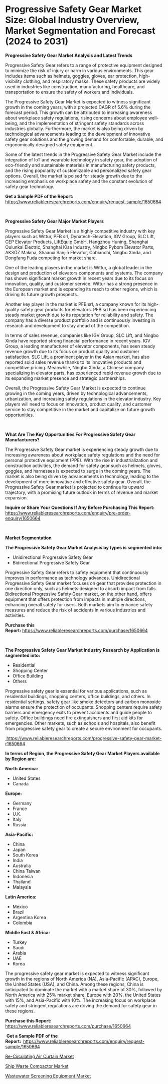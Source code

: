 <p><h1>Progressive Safety Gear Market Size: Global Industry Overview, Market Segmentation and Forecast (2024 to 2031)</h1></p><p><strong>Progressive Safety Gear Market Analysis and Latest Trends</strong></p>
<p><p>Progressive Safety Gear refers to a range of protective equipment designed to minimize the risk of injury or harm in various environments. This gear includes items such as helmets, goggles, gloves, ear protection, high-visibility clothing, and respiratory masks. These safety products are widely used in industries like construction, manufacturing, healthcare, and transportation to ensure the safety of workers and individuals.</p><p>The Progressive Safety Gear Market is expected to witness significant growth in the coming years, with a projected CAGR of 5.6% during the forecast period. This growth can be attributed to increasing awareness about workplace safety regulations, rising concerns about employee well-being, and the implementation of stringent safety standards across industries globally. Furthermore, the market is also being driven by technological advancements leading to the development of innovative safety gear solutions and the growing demand for comfortable, durable, and ergonomically designed safety equipment.</p><p>Some of the latest trends in the Progressive Safety Gear Market include the integration of IoT and wearable technology in safety gear, the adoption of eco-friendly and sustainable materials in manufacturing safety products, and the rising popularity of customizable and personalized safety gear options. Overall, the market is poised for steady growth due to the increasing emphasis on workplace safety and the constant evolution of safety gear technology.</p></p>
<p><strong>Get a Sample PDF of the Report:&nbsp;</strong> <a href="https://www.reliableresearchreports.com/enquiry/request-sample/1650664">https://www.reliableresearchreports.com/enquiry/request-sample/1650664</a></p>
<p>&nbsp;</p>
<p><strong>Progressive Safety Gear Major Market Players</strong></p>
<p><p>Progressive Safety Gear Market is a highly competitive industry with key players such as Wittur, PFB srl, Dynatech-Elevation, IGV Group, SLC Lift, CEP Elevator Products, LiftEquip GmbH, Hangzhou Huning, Shanghai Oulunkai Electric, Shanghai Kisa Industry, Ningbo Pybom Elevator Parts, AKSÖZ Makina, Shaanxi Sanjin Elevator, Cobianchi, Ningbo Xinda, and Dongfang Fuda competing for market share.</p><p>One of the leading players in the market is Wittur, a global leader in the design and production of elevators components and systems. The company has shown significant market growth in recent years due to its focus on innovation, quality, and customer service. Wittur has a strong presence in the European market and is expanding its reach to other regions, which is driving its future growth prospects.</p><p>Another key player in the market is PFB srl, a company known for its high-quality safety gear products for elevators. PFB srl has been experiencing steady market growth due to its reputation for reliability and safety. The company has a diverse product portfolio and is continuously investing in research and development to stay ahead of the competition.</p><p>In terms of sales revenue, companies like IGV Group, SLC Lift, and Ningbo Xinda have reported strong financial performance in recent years. IGV Group, a leading manufacturer of elevator components, has seen steady revenue growth due to its focus on product quality and customer satisfaction. SLC Lift, a prominent player in the Asian market, has also reported solid sales revenue thanks to its innovative products and competitive pricing. Meanwhile, Ningbo Xinda, a Chinese company specializing in elevator parts, has experienced rapid revenue growth due to its expanding market presence and strategic partnerships.</p><p>Overall, the Progressive Safety Gear Market is expected to continue growing in the coming years, driven by technological advancements, urbanization, and increasing safety regulations in the elevator industry. Key players will need to focus on innovation, product quality, and customer service to stay competitive in the market and capitalize on future growth opportunities.</p></p>
<p>&nbsp;</p>
<p><strong>What Are The Key Opportunities For Progressive Safety Gear Manufacturers?</strong></p>
<p><p>The Progressive Safety Gear market is experiencing steady growth due to increasing awareness about workplace safety regulations and the need for personal protective equipment (PPE). With the rise in industrialization and construction activities, the demand for safety gear such as helmets, gloves, goggles, and harnesses is expected to surge in the coming years. The market is also being driven by advancements in technology, leading to the development of more innovative and effective safety gear. Overall, the Progressive Safety Gear market is projected to continue its upward trajectory, with a promising future outlook in terms of revenue and market expansion.</p></p>
<p><strong>Inquire or Share Your Questions If Any Before Purchasing This Report:</strong> <a href="https://www.reliableresearchreports.com/enquiry/pre-order-enquiry/1650664">https://www.reliableresearchreports.com/enquiry/pre-order-enquiry/1650664</a></p>
<p>&nbsp;</p>
<p><strong>Market Segmentation</strong></p>
<p><strong>The Progressive Safety Gear Market Analysis by types is segmented into:</strong></p>
<p><ul><li>Unidirectional Progressive Safety Gear</li><li>Bidirectional Progressive Safety Gear</li></ul></p>
<p><p>Progressive Safety Gear refers to safety equipment that continuously improves in performance as technology advances. Unidirectional Progressive Safety Gear market focuses on gear that provides protection in one direction only, such as helmets designed to absorb impact from falls. Bidirectional Progressive Safety Gear market, on the other hand, offers equipment that offers protection from impacts in multiple directions, enhancing overall safety for users. Both markets aim to enhance safety measures and reduce the risk of accidents in various industries and activities.</p></p>
<p><strong>Purchase this Report:&nbsp;</strong><a href="https://www.reliableresearchreports.com/purchase/1650664">https://www.reliableresearchreports.com/purchase/1650664</a></p>
<p>&nbsp;</p>
<p><strong>The Progressive Safety Gear Market Industry Research by Application is segmented into:</strong></p>
<p><ul><li>Residential</li><li>Shopping Center</li><li>Office Building</li><li>Others</li></ul></p>
<p><p>Progressive safety gear is essential for various applications, such as residential buildings, shopping centers, office buildings, and others. In residential settings, safety gear like smoke detectors and carbon monoxide alarms ensure the protection of occupants. Shopping centers require safety barriers and emergency exits to prevent accidents and guide people to safety. Office buildings need fire extinguishers and first aid kits for emergencies. Other markets, such as schools and hospitals, also benefit from progressive safety gear to create a secure environment for occupants.</p></p>
<p><a href="https://www.reliableresearchreports.com/progressive-safety-gear-market-r1650664">&nbsp;https://www.reliableresearchreports.com/progressive-safety-gear-market-r1650664</a></p>
<p><strong>In terms of Region, the Progressive Safety Gear Market Players available by Region are:</strong></p>
<p>
    <p> <strong> North America: </strong>
        <ul>
            <li>United States</li>
            <li>Canada</li>
        </ul>
        </p> 
    <p> <strong> Europe: </strong>
        <ul>
            <li>Germany</li>
            <li>France</li>
            <li>U.K.</li>
            <li>Italy</li>
            <li>Russia</li>
        </ul>
        </p> 
    <p> <strong> Asia-Pacific: </strong>
        <ul>
            <li>China</li>
            <li>Japan</li>
            <li>South Korea</li>
            <li>India</li>
            <li>Australia</li>
            <li>China Taiwan</li>
            <li>Indonesia</li>
            <li>Thailand</li>
            <li>Malaysia</li>
        </ul>
        </p> 
    <p> <strong> Latin America: </strong>
        <ul>
            <li>Mexico</li>
            <li>Brazil</li>
            <li>Argentina Korea</li>
            <li>Colombia</li>
        </ul>
        </p> 
    <p> <strong> Middle East & Africa: </strong>
        <ul>
            <li>Turkey</li>
            <li>Saudi</li>
            <li>Arabia</li>
            <li>UAE</li>
            <li>Korea</li>
        </ul>
    </p>
    </p>
<p><p>The progressive safety gear market is expected to witness significant growth in the regions of North America (NA), Asia-Pacific (APAC), Europe, the United States (USA), and China. Among these regions, China is anticipated to dominate the market with a market share of 30%, followed by North America with 25% market share, Europe with 20%, the United States with 15%, and Asia-Pacific with 10%. The increasing focus on workplace safety and stringent regulations are driving the demand for safety gear in these regions.</p></p>
<p><strong>Purchase this Report: </strong><a href="https://www.reliableresearchreports.com/purchase/1650664">https://www.reliableresearchreports.com/purchase/1650664</a></p>
<p>&nbsp;<strong>Get a Sample PDF of the Report:&nbsp;&nbsp;</strong><a href="https://www.reliableresearchreports.com/enquiry/request-sample/1650664">https://www.reliableresearchreports.com/enquiry/request-sample/1650664</a></p>
<p><strong></strong></p>
<p><p><a href="https://www.linkedin.com/pulse/re-circulating-air-curtain-market-centers-aspects-growth-mqjnf?trackingId=PG2ZUqC5Gry%2B%2B8q4GV0khA%3D%3D">Re-Circulating Air Curtain Market</a></p><p><a href="https://www.linkedin.com/pulse/ship-waste-compactor-market-challenges-opportunities-growth-alazf?trackingId=62T7KFCU8%2BgMuQ0BgRJOKg%3D%3D">Ship Waste Compactor Market</a></p><p><a href="https://www.linkedin.com/pulse/wastewater-screening-equipment-market-research-report-forecasted-lt76f?trackingId=1EpmGrtNWeZ86Us25GhZZA%3D%3D">Wastewater Screening Equipment Market</a></p></p>